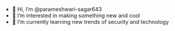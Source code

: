 - 👋 Hi, I’m @parameshwari-sagar643
- 👀 I’m interested in making something new and cool
- 🌱 I’m currently learning new trends of security and technology


